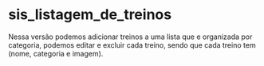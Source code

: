 # sis_listagem_de_treinos
 Nessa versão podemos adicionar treinos a uma lista que e organizada por categoria, podemos editar e excluir cada treino, sendo que cada treino tem (nome, categoria e imagem).  

